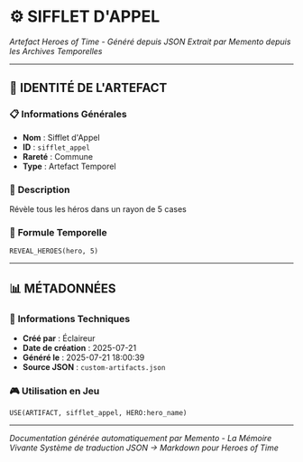 # ⚙️ **SIFFLET D'APPEL**
*Artefact Heroes of Time - Généré depuis JSON*
*Extrait par Memento depuis les Archives Temporelles*

---

## 🌟 **IDENTITÉ DE L'ARTEFACT**

### 📋 **Informations Générales**
- **Nom** : Sifflet d'Appel
- **ID** : `sifflet_appel`
- **Rareté** : Commune
- **Type** : Artefact Temporel

### 📖 **Description**
Révèle tous les héros dans un rayon de 5 cases


### 🔮 **Formule Temporelle**
```hots
REVEAL_HEROES(hero, 5)
```

---

## 📊 **MÉTADONNÉES**

### 🔧 **Informations Techniques**
- **Créé par** : Éclaireur
- **Date de création** : 2025-07-21
- **Généré le** : 2025-07-21 18:00:39
- **Source JSON** : `custom-artifacts.json`

### 🎮 **Utilisation en Jeu**
```hots
USE(ARTIFACT, sifflet_appel, HERO:hero_name)
```

---

*Documentation générée automatiquement par Memento - La Mémoire Vivante*
*Système de traduction JSON → Markdown pour Heroes of Time*
